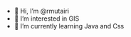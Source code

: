 - 👋 Hi, I’m @rmutairi
- 👀 I’m interested in GIS
- 🌱 I’m currently learning Java and Css


<!---
rmutairi/rmutairi is a ✨ special ✨ repository because its `README.md` (this file) appears on your GitHub profile.
You can click the Preview link to take a look at your changes.
--->
